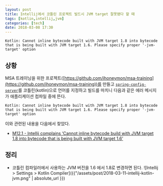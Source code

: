 ```yaml
---
layout: post
title: Intellij에서 코틀린 프로젝트 빌드시 JVM target 잘못됐다 할 때
tags: [kotlin,intellij,jvm]
categories: [tech]
date: 2018-03-08 17:30
---
```


```
Kotlin: Cannot inline bytecode built with JVM target 1.8 into bytecode that is being built with JVM target 1.6. Please specify proper '-jvm-target' option
```

## 상황
MSA 트레이닝을 위한 프로젝트([https://github.com/ihoneymon/msa-training](https://github.com/ihoneymon/msa-training))를 만들고 [``spring-config-server``](https://github.com/ihoneymon/msa-training/config-server)를 코틀린(kotlin)으로 언어를 지정하고 빌드를 마치니 다음과 같은 에러 메시지가 애플리케이션 컴파일 중에 뜬다.

```
Kotlin: Cannot inline bytecode built with JVM target 1.8 into bytecode that is being built with JVM target 1.6. Please specify proper '-jvm-target' option
```

이와 관련된 내용을 다음에서 찾았다.

* [M12.1 - Intellij complains ‘Cannot inline bytecode build with JVM target 1.8 into bytecode that is being built with JVM target 1.6’](https://discourse.corda.net/t/m12-1-intellij-complains-cannot-inline-bytecode-build-with-jvm-target-1-8-into-bytecode-that-is-being-built-with-jvm-target-1-6/1249/4)

## 정리
* 코틀린 컴파일러에서 사용하는 JVM 버전을 1.6 에서 1.8로 변경하면 된다.
![Intellij > Settings > Kotlin Compiler]({{"/assets/post/2018-03-11-intellij-kotlin-jvm.png" | absolute_url }})
